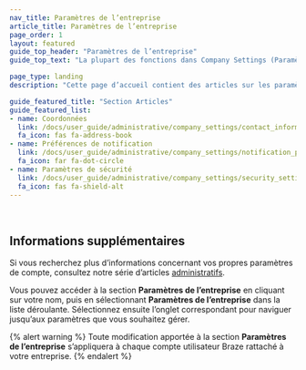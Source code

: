 ```yaml
---
nav_title: Paramètres de l’entreprise
article_title: Paramètres de l’entreprise
page_order: 1
layout: featured
guide_top_header: "Paramètres de l’entreprise"
guide_top_text: "La plupart des fonctions dans Company Settings (Paramètres de l’entreprise) sont uniquement disponibles pour les administrateurs de comptes Braze. Si vous n’avez pas d’accès, mais considérez que vous devriez, contactez l’administrateur du compte Braze de votre entreprise."

page_type: landing
description: "Cette page d’accueil contient des articles sur les paramètres de la société. Ici, vous pouvez trouver de l’aide pour configurer les coordonnées, les notifications et les paramètres de sécurité."

guide_featured_title: "Section Articles"
guide_featured_list:
- name: Coordonnées
  link: /docs/user_guide/administrative/company_settings/contact_information/
  fa_icon: fas fa-address-book
- name: Préférences de notification
  link: /docs/user_guide/administrative/company_settings/notification_preferences/
  fa_icon: far fa-dot-circle
- name: Paramètres de sécurité
  link: /docs/user_guide/administrative/company_settings/security_settings/
  fa_icon: fas fa-shield-alt
---
```

<br>

## Informations supplémentaires

Si vous recherchez plus d’informations concernant vos propres paramètres de compte, consultez notre série d’articles [administratifs][1].

Vous pouvez accéder à la section **Paramètres de l’entreprise** en cliquant sur votre nom, puis en sélectionnant **Paramètres de l’entreprise** dans la liste déroulante. Sélectionnez ensuite l’onglet correspondant pour naviguer jusqu’aux paramètres que vous souhaitez gérer.

{% alert warning %}
Toute modification apportée à la section **Paramètres de l’entreprise** s’appliquera à chaque compte utilisateur Braze rattaché à votre entreprise.
{% endalert %}

<br>

[1]: {{site.baseurl}}/user_guide/administrative/

